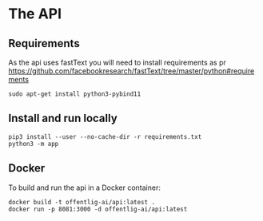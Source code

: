 # The API

## Requirements

As the api uses fastText you will need to install requirements as pr <https://github.com/facebookresearch/fastText/tree/master/python#requirements>

```
sudo apt-get install python3-pybind11
```

## Install and run locally

```
pip3 install --user --no-cache-dir -r requirements.txt
python3 -m app
```

## Docker

To build and run the api in a Docker container:

```
docker build -t offentlig-ai/api:latest .
docker run -p 8081:3000 -d offentlig-ai/api:latest
```
